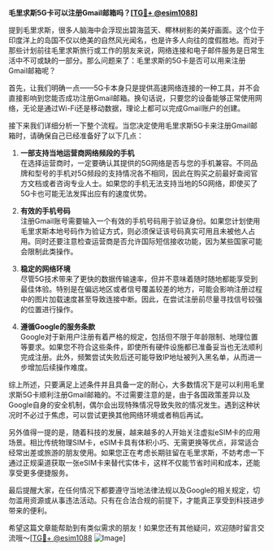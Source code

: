 **毛里求斯5G卡可以注册Gmail邮箱吗？[[TG💪+ @esim1088](https://t.me/s/esim1088)]**

提到毛里求斯，很多人脑海中会浮现出碧海蓝天、椰林树影的美好画面。这个位于印度洋上的岛国不仅以绝美的自然风光闻名，也是许多人向往的度假胜地。而对于那些计划前往毛里求斯旅行或工作的朋友来说，网络连接和电子邮件服务是日常生活中不可或缺的一部分。那么问题来了：毛里求斯的5G卡是否可以用来注册Gmail邮箱呢？

首先，让我们明确一点——5G卡本身只是提供高速网络连接的一种工具，并不会直接影响到您能否成功注册Gmail邮箱。换句话说，只要您的设备能够正常使用网络，无论是通过Wi-Fi还是移动数据，理论上都可以完成Gmail账户的创建。

接下来我们详细分析一下整个流程。当您决定使用毛里求斯5G卡来注册Gmail邮箱时，请确保自己已经准备好了以下几点：

1. **一部支持当地运营商网络频段的手机**  
   在选择运营商时，一定要确认其提供的5G网络是否与您的手机兼容。不同品牌和型号的手机对5G频段的支持情况各不相同，因此在购买之前最好查阅官方文档或者咨询专业人士。如果您的手机无法支持当地的5G网络，即使买了5G卡也可能无法发挥出应有的速度优势。

2. **有效的手机号码**  
   注册Gmail账号需要输入一个有效的手机号码用于验证身份。如果您计划使用毛里求斯本地号码作为验证方式，则必须保证该号码真实可用且未被他人占用。同时还要注意检查运营商是否允许国际短信接收功能，因为某些国家可能会限制此类操作。

3. **稳定的网络环境**  
   尽管5G技术带来了更快的数据传输速率，但并不意味着随时随地都能享受到最佳体验。特别是在偏远地区或者信号覆盖较差的地方，可能会影响注册过程中的图片加载速度甚至导致连接中断。因此，在尝试注册前尽量寻找信号较强的位置进行操作。

4. **遵循Google的服务条款**  
   Google对于新用户注册有着严格的规定，包括但不限于年龄限制、地理位置等要求。如果您不符合这些条件，即使所有硬件设施都已准备妥当也无法顺利完成注册。此外，频繁尝试失败后还可能导致IP地址被列入黑名单，从而进一步增加后续操作难度。

综上所述，只要满足上述条件并且具备一定的耐心，大多数情况下是可以利用毛里求斯5G卡顺利注册Gmail邮箱的。不过需要注意的是，由于各国政策差异以及Google自身的安全机制，偶尔会出现特殊情况导致失败的情况发生。遇到这种状况时不必过于焦虑，可以尝试更换其他网络环境或者稍后再试。

另外值得一提的是，随着科技的发展，越来越多的人开始关注虚拟eSIM卡的应用场景。相比传统物理SIM卡，eSIM卡具有体积小巧、无需更换等优点，非常适合经常出差或旅游的朋友使用。如果您正在考虑长期驻留在毛里求斯，不妨考虑一下通过正规渠道获取一张eSIM卡来替代实体卡，这样不仅能节省时间和成本，还能享受更多便捷服务。

最后提醒大家，在任何情况下都要遵守当地法律法规以及Google的相关规定，切勿滥用资源或从事违法活动。只有在合法合规的前提下，才能真正享受到科技进步带来的便利。

希望这篇文章能帮助到有类似需求的朋友！如果您还有其他疑问，欢迎随时留言交流哦～[[TG💪+ @esim1088](https://t.me/s/esim1088) ![Image](https://i.postimg.cc/4NQfJmqS/Snipaste-2025-05-13-00-14-12.png)]